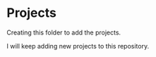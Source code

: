 # Projects
Creating this folder to add the projects.

I will keep adding new projects to this repository.
